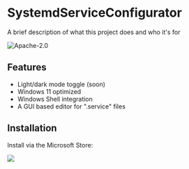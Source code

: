 
# SystemdServiceConfigurator

A brief description of what this project does and who it's for


![Apache-2.0](https://img.shields.io/hexpm/l/SystemdServiceConfigurator?style=for-the-badge)


## Features

- Light/dark mode toggle (soon)
- Windows 11 optimized
- Windows Shell integration
- A GUI based editor for ".service" files


## Installation

Install via the Microsoft Store:

<a href="ms-windows-store://pdp/?productid=9N64D42NSSRD&cid=&mode=full">
	<img src="https://get.microsoft.com/images/en-us%20dark.svg"/>
</a>
